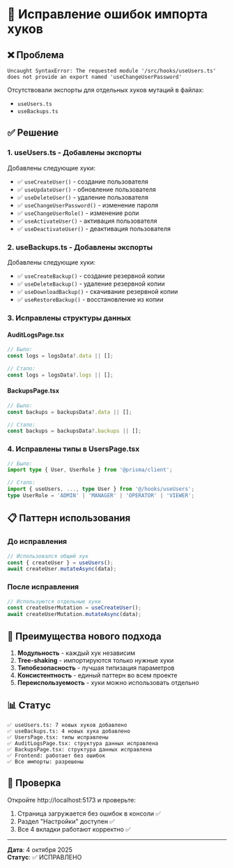 # 🔧 Исправление ошибок импорта хуков

## ❌ Проблема

```
Uncaught SyntaxError: The requested module '/src/hooks/useUsers.ts' 
does not provide an export named 'useChangeUserPassword'
```

Отсутствовали экспорты для отдельных хуков мутаций в файлах:
- `useUsers.ts`
- `useBackups.ts`

## ✅ Решение

### 1. useUsers.ts - Добавлены экспорты

Добавлены следующие хуки:
- ✅ `useCreateUser()` - создание пользователя
- ✅ `useUpdateUser()` - обновление пользователя
- ✅ `useDeleteUser()` - удаление пользователя
- ✅ `useChangeUserPassword()` - изменение пароля
- ✅ `useChangeUserRole()` - изменение роли
- ✅ `useActivateUser()` - активация пользователя
- ✅ `useDeactivateUser()` - деактивация пользователя

### 2. useBackups.ts - Добавлены экспорты

Добавлены следующие хуки:
- ✅ `useCreateBackup()` - создание резервной копии
- ✅ `useDeleteBackup()` - удаление резервной копии
- ✅ `useDownloadBackup()` - скачивание резервной копии
- ✅ `useRestoreBackup()` - восстановление из копии

### 3. Исправлены структуры данных

#### AuditLogsPage.tsx
```typescript
// Было:
const logs = logsData?.data || [];

// Стало:
const logs = logsData?.logs || [];
```

#### BackupsPage.tsx
```typescript
// Было:
const backups = backupsData?.data || [];

// Стало:
const backups = backupsData?.backups || [];
```

### 4. Исправлены типы в UsersPage.tsx

```typescript
// Было:
import type { User, UserRole } from '@prisma/client';

// Стало:
import { useUsers, ..., type User } from '@/hooks/useUsers';
type UserRole = 'ADMIN' | 'MANAGER' | 'OPERATOR' | 'VIEWER';
```

## 📋 Паттерн использования

### До исправления
```typescript
// Использовался общий хук
const { createUser } = useUsers();
await createUser.mutateAsync(data);
```

### После исправления
```typescript
// Используются отдельные хуки
const createUserMutation = useCreateUser();
await createUserMutation.mutateAsync(data);
```

## 🎯 Преимущества нового подхода

1. **Модульность** - каждый хук независим
2. **Tree-shaking** - импортируются только нужные хуки
3. **Типобезопасность** - лучшая типизация параметров
4. **Консистентность** - единый паттерн во всем проекте
5. **Переиспользуемость** - хуки можно использовать отдельно

## 📊 Статус

```
✅ useUsers.ts: 7 новых хуков добавлено
✅ useBackups.ts: 4 новых хука добавлено
✅ UsersPage.tsx: типы исправлены
✅ AuditLogsPage.tsx: структура данных исправлена
✅ BackupsPage.tsx: структура данных исправлена
✅ Frontend: работает без ошибок
✅ Все импорты: разрешены
```

## 🚀 Проверка

Откройте http://localhost:5173 и проверьте:
1. Страница загружается без ошибок в консоли ✅
2. Раздел "Настройки" доступен ✅
3. Все 4 вкладки работают корректно ✅

---

**Дата**: 4 октября 2025  
**Статус**: ✅ ИСПРАВЛЕНО
